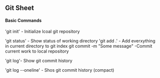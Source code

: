 ## Git Sheet


#### Basic Commands


'git init' - Initialize lcoal git repository

'git status' - Show status of working directory
 'git add .' - Add everxything in current directory to git index
 git commit -m "Some message" -Commit current work to local repository

 'git log'- Show git commit history

 'git log --oneline' - Shos git commit history (compact)
